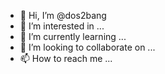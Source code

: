 - 👋 Hi, I’m @dos2bang
- 👀 I’m interested in ...
- 🌱 I’m currently learning ...
- 💞️ I’m looking to collaborate on ...
- 📫 How to reach me ...

<!---
dos2bang/dos2bang is a ✨ special ✨ repository because its `README.md` (this file) appears on your GitHub profile.
You can click the Preview link to take a look at your changes.
--->
